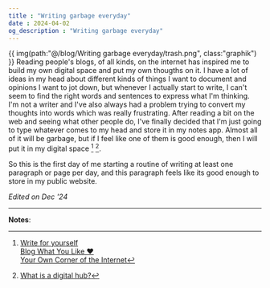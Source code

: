 ```yaml
---
title : "Writing garbage everyday"
date : 2024-04-02
og_description : "Writing garbage everyday"
---
```


{{ img(path:"@/blog/Writing garbage everyday/trash.png", class:"graphik") }} Reading people's blogs, of all kinds, on the internet has inspired me to build my own digital space and put my own thougths on it. I have a lot of ideas in my head about different kinds of things I want to document and opinions I want to jot down, but whenever I actually start to write, I can't seem to find the right words and sentences to express what I'm thinking. I'm not a writer and I've also always had a problem trying to convert my thoughts into words which was really frustrating.
After reading a bit on the web and seeing what other people do, I've finally decided that I'm just going to type whatever comes to my head and store it in my notes app. Almost all of it will be garbage, but if I feel like one of them is good enough, then I will put it in my digital space [^1] [^2]. 

So this is the first day of me starting a routine of writing at least one paragraph or page per day, and this paragraph feels like its good enough to store in my public website.

*Edited on Dec '24*

----
**Notes**:

[^1]: [Write for yourself](https://samhawken.bearblog.dev/write-for-yourself/)\
  [Blog What You Like ❤️](https://brandons-journal.com/post/blog-what-you-like)  
  [Your Own Corner of the Internet](https://sheepdev.xyz/blog/your-own-corner-of-the-internet/)

[^2]: [What is a digital hub?](thunknotes.com)